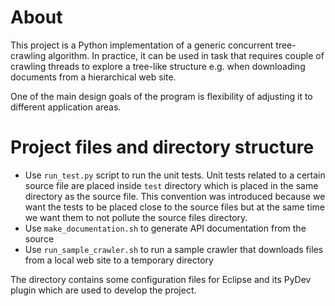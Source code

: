 About
=====
This project is a Python implementation of a generic concurrent tree-crawling algorithm. In practice, it can be used in task that requires couple of crawling threads to explore a tree-like structure e.g. when downloading documents from a hierarchical web site.

One of the main design goals of the program is flexibility of adjusting it to different application areas.

Project files and directory structure
=====================================
- Use `run_test.py` script to run the unit tests. Unit tests related to a certain source file are placed inside `test` directory which is placed in the same directory as the source file. This convention was introduced because we want the tests to be placed close to the source files but at the same time we want them to not pollute the source files directory.
- Use `make_documentation.sh` to generate API documentation from the source
- Use `run_sample_crawler.sh` to run a sample crawler that downloads files from a local web site to a temporary directory

The directory contains some configuration files for Eclipse and its PyDev plugin which are used to develop the project.
